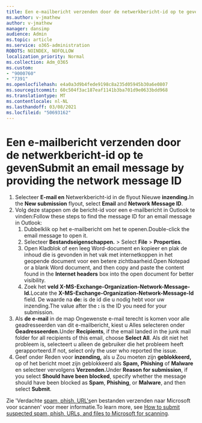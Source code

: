 ```yaml
---
title: Een e-mailbericht verzenden door de netwerkbericht-id op te geven
ms.author: v-jmathew
author: v-jmathew
manager: dansimp
audience: Admin
ms.topic: article
ms.service: o365-administration
ROBOTS: NOINDEX, NOFOLLOW
localization_priority: Normal
ms.collection: Adm_O365
ms.custom:
- "9000760"
- "7391"
ms.openlocfilehash: e4a0a3d9b4fede9198c8a235d05945b30a6e0807
ms.sourcegitcommit: 60c504f3ac187eaf1141b3ba701d9e0633bdd968
ms.translationtype: MT
ms.contentlocale: nl-NL
ms.lasthandoff: 03/08/2021
ms.locfileid: "50693162"
---
```

# <a name="submit-an-email-message-by-providing-the-network-message-id"></a><span data-ttu-id="30102-102">Een e-mailbericht verzenden door de netwerkbericht-id op te geven</span><span class="sxs-lookup"><span data-stu-id="30102-102">Submit an email message by providing the network message ID</span></span>

1. <span data-ttu-id="30102-103">Selecteer **E-mail en**  Netwerkbericht-id in de flyout Nieuwe **inzending.**</span><span class="sxs-lookup"><span data-stu-id="30102-103">In the **New submission** flyout, select **Email** and **Network Message ID**.</span></span>
2. <span data-ttu-id="30102-104">Volg deze stappen om de bericht-id voor een e-mailbericht in Outlook te vinden:</span><span class="sxs-lookup"><span data-stu-id="30102-104">Follow these steps to find the message ID for an email message in Outlook:</span></span>
    1. <span data-ttu-id="30102-105">Dubbelklik op het e-mailbericht om het te openen.</span><span class="sxs-lookup"><span data-stu-id="30102-105">Double-click the email message to open it.</span></span>
    1. <span data-ttu-id="30102-106">Selecteer **Bestandseigenschappen.**  >  </span><span class="sxs-lookup"><span data-stu-id="30102-106">Select **File** > **Properties**.</span></span>
    1. <span data-ttu-id="30102-107">Open Kladblok of een leeg Word-document en kopieer  en plak de inhoud die is gevonden in het vak met internetkoppen in het geopende document voor een betere zichtbaarheid.</span><span class="sxs-lookup"><span data-stu-id="30102-107">Open Notepad or a blank Word document, and then copy and paste the content found in the **Internet headers** box into the open document for better visibility.</span></span>
    1. <span data-ttu-id="30102-108">Zoek het **veld X-MS-Exchange-Organization-Network-Message-Id.**</span><span class="sxs-lookup"><span data-stu-id="30102-108">Locate the **X-MS-Exchange-Organization-Network-Message-Id** field.</span></span> <span data-ttu-id="30102-109">De waarde na **de:** is de id die u nodig hebt voor uw inzending.</span><span class="sxs-lookup"><span data-stu-id="30102-109">The value after the **:** is the ID you need for your submission.</span></span>
3. <span data-ttu-id="30102-110">Als **de e-mail** in de map Ongewenste e-mail terecht is komen voor alle geadresseerden van dit e-mailbericht, kiest u Alles selecteren onder **Geadresseerden.**</span><span class="sxs-lookup"><span data-stu-id="30102-110">Under **Recipients**, if the email landed in the junk mail folder for all recipients of this email, choose **Select All**.</span></span> <span data-ttu-id="30102-111">Als dit niet het probleem is, selecteert u alleen de gebruiker die het probleem heeft gerapporteerd.</span><span class="sxs-lookup"><span data-stu-id="30102-111">If not, select only the user who reported the issue.</span></span>
4. <span data-ttu-id="30102-112">Geef onder Reden voor **inzending,** als u Zou moeten zijn **geblokkeerd,** op of het bericht moet zijn geblokkeerd als **Spam,** **Phishing** of **Malware** en selecteer vervolgens **Verzenden.**</span><span class="sxs-lookup"><span data-stu-id="30102-112">Under **Reason for submission**, if you select **Should have been blocked**, specify whether the message should have been blocked as **Spam**, **Phishing**, or **Malware**, and then select **Submit**.</span></span>

<span data-ttu-id="30102-113">Zie 'Verdachte [spam, phish, URL's](https://go.microsoft.com/fwlink/?linkid=2101479)en bestanden verzenden naar Microsoft voor scannen' voor meer informatie.</span><span class="sxs-lookup"><span data-stu-id="30102-113">To learn more, see [How to submit suspected spam, phish, URLs, and files to Microsoft for scanning](https://go.microsoft.com/fwlink/?linkid=2101479).</span></span>
